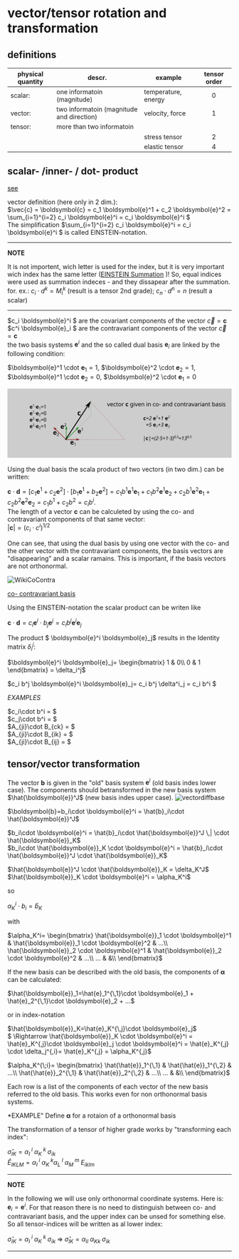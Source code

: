 # vector/tensor rotation and transformation

## definitions


| physical quantity | descr. | example | tensor order |
| ---- | ---- | ---- |:----:|
| scalar: | one informatoin (magnitude) | temperature, energy | 0 |
| vector: | two informatoin (magnitude and direction) | velocity, force | 1 |
| tensor: | more than two informatoin |  |  |
| |  | stress tensor | 2 |
|  |  | elastic tensor | 4 |


## scalar- /inner- / dot- product

[see](https://en.wikipedia.org/wiki/Dot_product)

vector definition (here only in 2 dim.):  
$\vec{c} = \boldsymbol{c} = c_1 \boldsymbol{e}^1 + c_2 \boldsymbol{e}^2 = \sum_{i=1}^{i=2} c_i \boldsymbol{e}^i = c_i \boldsymbol{e}^i $  
The simplification $\sum_{i=1}^{i=2} c_i \boldsymbol{e}^i = c_i \boldsymbol{e}^i $ is called EINSTEIN-notation.

---
**NOTE**

It is not importent, wich letter is used for the index, but it is very important wich index has the same letter ([EINSTEIN Summation](https://en.wikipedia.org/wiki/Einstein_notation) )! So, equal indices were used as summation indeces - and they dissapear after the summation.  
for. ex.: $c_i \cdot d^k = M_i^{ k}$ (result is a tensor 2nd grade); $c_n \cdot d^n = n$ (result a scalar)  

---


$c_i \boldsymbol{e}^i $ are the covariant components of the vector $\vec{c} = \boldsymbol{c}$  
$c^i \boldsymbol{e}_i $ are the contravariant components of the vector $\vec{c} = \boldsymbol{c}$  
the two basis systems $\boldsymbol{e}^i$ and the  so called dual basis $\boldsymbol{e}_i$ are linked by the following condition:

$\boldsymbol{e}^1 \cdot $\boldsymbol{e}_1 =1$, $\boldsymbol{e}^2 \cdot $\boldsymbol{e}_2 =1$, $\boldsymbol{e}^1 \cdot $\boldsymbol{e}_2 =0$, $\boldsymbol{e}^2 \cdot $\boldsymbol{e}_1 =0$

![DualBasis](DualBAsis.png)

Using the dual basis the scala product of two vectors (in two dim.) can be written:

$\boldsymbol{c}\cdot\boldsymbol{d}= [c_1 \boldsymbol{e}^1 + c_2 \boldsymbol{e}^2] \cdot [b_1 \boldsymbol{e}^1 + b_2 \boldsymbol{e}^2] = c_1 b^1 \boldsymbol{e}^1 \boldsymbol{e}_1 + c_1 b^2 \boldsymbol{e}^1 \boldsymbol{e}_2 + c_2 b^1 \boldsymbol{e}^2 \boldsymbol{e}_1 + c_2 b^2 \boldsymbol{e}^2 \boldsymbol{e}_2 = c_1 b^1+c_2 b^2=c_i b^i$.   
The length of a vector $\boldsymbol{c}$ can be calculeted by using the co- and contravariant components of that same vector:  
$|\boldsymbol{c}|=(c_i\cdot c^i)^{1/2}$

One can see, that using the dual basis by using one vector with the co- and the other vector with the contravariant components, the basis vectors are "disappearing" and a scalar ramains. This is important, if the basis vectors are not orthonormal.

![WikiCoContra](https://upload.wikimedia.org/wikipedia/commons/7/72/Covariantcomponents.gif)

[co- contravariant basis](https://en.wikipedia.org/wiki/Covariance_and_contravariance_of_vectors)

Using the EINSTEIN-notation the scalar product can be writen like

$\boldsymbol{c}\cdot\boldsymbol{d}= c_{i} \boldsymbol{e}^i \cdot b_j \boldsymbol{e}^j = c_i b^j \boldsymbol{e}^i \boldsymbol{e}_j$

The product $ \boldsymbol{e}^i \boldsymbol{e}_j$ results in the Identity matrix $\delta_i^j$:

$\boldsymbol{e}^i \boldsymbol{e}_j=
\begin{bmatrix}
1 & 0\\
0 & 1
\end{bmatrix} = \delta_i^j$

$c_i b^j \boldsymbol{e}^i \boldsymbol{e}_j= c_i b^j \delta^i_j = c_i b^i $


*EXAMPLES*

$c_i\cdot b^i = $  
$c_j\cdot b^i = $  
$A_{ji}\cdot B_{ck} = $  
$A_{ji}\cdot B_{ik} = $  
$A_{ji}\cdot B_{ij} = $  


## tensor/vector transformation

The vector $\boldsymbol{b}$ is given in the "old" basis system $\boldsymbol{e}^i$ (old basis indes lower case). The components should betransformed in the new basis system $\hat{\boldsymbol{e}}^J$ (new basis indes upper case).
![vectordiffbase](VecDiffBase.png)

$\boldsymbol{b}=b_i\cdot \boldsymbol{e}^i = \hat{b}_i\cdot \hat{\boldsymbol{e}}^J$  

$b_i\cdot \boldsymbol{e}^i = \hat{b}_i\cdot \hat{\boldsymbol{e}}^J \,| \cdot \hat{\boldsymbol{e}}_K$  
$b_i\cdot \hat{\boldsymbol{e}}_K \cdot \boldsymbol{e}^i = \hat{b}_i\cdot \hat{\boldsymbol{e}}^J  \cdot \hat{\boldsymbol{e}}_K$ 

$\hat{\boldsymbol{e}}^J  \cdot \hat{\boldsymbol{e}}_K = \delta_K^J$
$\hat{\boldsymbol{e}}_K \cdot \boldsymbol{e}^i = \alpha_K^i$

so

$\alpha_K^i \cdot b_i=\hat{b}_K$

with

$\alpha_K^i=
\begin{bmatrix}
\hat{\boldsymbol{e}}_1 \cdot \boldsymbol{e}^1 & \hat{\boldsymbol{e}}_1 \cdot \boldsymbol{e}^2 & ...\\
\hat{\boldsymbol{e}}_2 \cdot \boldsymbol{e}^1 & \hat{\boldsymbol{e}}_2 \cdot \boldsymbol{e}^2 & ...\\
... & &\\
\end{bmatrix}$

If the new basis can be described with the old basis, the components of $\boldsymbol{\alpha}$ can be calculated:

$\hat{\boldsymbol{e}}_1=\hat{e}_1^{\,1}\cdot \boldsymbol{e}_1 + \hat{e}_2^{\,1}\cdot \boldsymbol{e}_2 + ...$  

or in index-notation  

$\hat{\boldsymbol{e}}_K=\hat{e}_K^{\,j}\cdot \boldsymbol{e}_j$  
$ \Rightarrow \hat{\boldsymbol{e}}_K \cdot \boldsymbol{e}^i = \hat{e}_K^{\,j}\cdot \boldsymbol{e}_j \cdot \boldsymbol{e}^i = \hat{e}_K^{\,j} \cdot \delta_j^{\,i}= \hat{e}_K^{\,j} = \alpha_K^{\,j}$  

$\alpha_K^{\;i}=
\begin{bmatrix}
\hat{\hat{e}}_1^{\,1} & \hat{\hat{e}}_1^{\,2}  & ...\\
\hat{\hat{e}}_2^{\,1}  & \hat{\hat{e}}_2^{\,2}  & ...\\
... & &\\
\end{bmatrix}$

Each row is a list of the components of each vector of the new basis referred to the old basis. This works even for non orthonormal basis systems.

*EXAMPLE"
Define $\boldsymbol{\alpha}$ for a rotaion of a orthonormal basis 

The transformation of a tensor of higher grade works by "transforming each index":

$\hat{\sigma}_{IK}=\alpha_I^{\;i}\;\alpha_K^{\;k}\;\sigma_{ik}$  
$\hat{E}_{IKLM}=\alpha_I^{\;i}\;\alpha_K^{\;k}\alpha_L^{\;l}\;\alpha_M^{\;m}\;E_{iklm}$  




---
**NOTE**

In the following we will use only orthonormal coordinate systems. Here is: $\boldsymbol{e}_i=\boldsymbol{e}^i$. For that reason there is no need to distinguish between co- and contravariant basis, and the upper index can be unsed for something else. So all tensor-indices will be written as al lower index:  

$\hat{\sigma}_{IK}=\alpha_I^{\;i}\;\alpha_K^{\;k}\;\sigma_{ik}\;\Rightarrow\;\hat{\sigma}_{IK}=\alpha_{Ii}\;\alpha_{Kk}\;\sigma_{ik}$  


---



